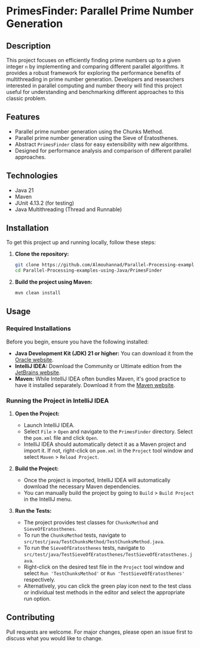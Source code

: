 # PrimesFinder: Parallel Prime Number Generation

## Description
This project focuses on efficiently finding prime numbers up to a given integer `n` by implementing and comparing different parallel algorithms. It provides a robust framework for exploring the performance benefits of multithreading in prime number generation. Developers and researchers interested in parallel computing and number theory will find this project useful for understanding and benchmarking different approaches to this classic problem.

## Features
*   Parallel prime number generation using the Chunks Method.
*   Parallel prime number generation using the Sieve of Eratosthenes.
*   Abstract `PrimesFinder` class for easy extensibility with new algorithms.
*   Designed for performance analysis and comparison of different parallel approaches.

## Technologies
*   Java 21
*   Maven
*   JUnit 4.13.2 (for testing)
*   Java Multithreading (Thread and Runnable)

## Installation
To get this project up and running locally, follow these steps:

1.  **Clone the repository:**
    ```bash
    git clone https://github.com/Almouhannad/Parallel-Processing-examples-using-Java.git
    cd Parallel-Processing-examples-using-Java/PrimesFinder
    ```
2.  **Build the project using Maven:**
    ```bash
    mvn clean install
    ```

## Usage
### Required Installations

Before you begin, ensure you have the following installed:

*   **Java Development Kit (JDK) 21 or higher:** You can download it from the [Oracle website](https://www.oracle.com/java/technologies/downloads/).
*   **IntelliJ IDEA:** Download the Community or Ultimate edition from the [JetBrains website](https://www.jetbrains.com/idea/download/).
*   **Maven:** While IntelliJ IDEA often bundles Maven, it's good practice to have it installed separately. Download it from the [Maven website](https://maven.apache.org/download.cgi).

### Running the Project in IntelliJ IDEA

1.  **Open the Project:**
    *   Launch IntelliJ IDEA.
    *   Select `File` > `Open` and navigate to the `PrimesFinder` directory. Select the `pom.xml` file and click `Open`.
    *   IntelliJ IDEA should automatically detect it as a Maven project and import it. If not, right-click on `pom.xml` in the `Project` tool window and select `Maven` > `Reload Project`.

2.  **Build the Project:**
    *   Once the project is imported, IntelliJ IDEA will automatically download the necessary Maven dependencies.
    *   You can manually build the project by going to `Build` > `Build Project` in the IntelliJ menu.

3.  **Run the Tests:**
    *   The project provides test classes for `ChunksMethod` and `SieveOfEratosthenes`.
    *   To run the `ChunksMethod` tests, navigate to `src/test/java/TestChunksMethod/TestChunksMethod.java`.
    *   To run the `SieveOfEratosthenes` tests, navigate to `src/test/java/TestSieveOfEratosthenes/TestSieveOfEratosthenes.java`.
    *   Right-click on the desired test file in the `Project` tool window and select `Run 'TestChunksMethod'` or `Run 'TestSieveOfEratosthenes'` respectively.
    *   Alternatively, you can click the green play icon next to the test class or individual test methods in the editor and select the appropriate run option.

## Contributing
Pull requests are welcome. For major changes, please open an issue first to discuss what you would like to change.
